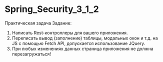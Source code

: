# Spring_Security_3_1_2
Практическая задача
Задание:
1. Написать Rest-контроллеры для вашего приложения.
2. Переписать вывод (заполнение) таблицы, модальных окон и т.д. на JS c помощью Fetch API, допускается использование JQuery.
3. При любых изменениях данных страница приложения не должна перезагружаться!
